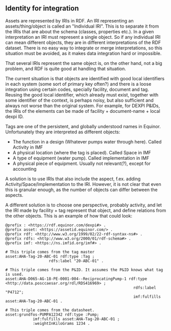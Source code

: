 ## Identity for integration

Assets are represented by IRIs in RDF. An IRI representing an assets/thing/object is called an "Individual IRI". This is to separate it from the IRIs that are about the schema (classes, properties etc.). In a given interpretation an IRI must represent a single object. So if any individual IRI can mean different objects, they are in different interpretations of the RDF dataset. There is no easy way to integrate or merge interpretations, so this situation must be avoided, as it makes data integration hard or impossible.

That several IRIs represent the same object is, on the other hand, not a big problem, and RDF is quite good at handling that situation. 

The current situation is that objects are identified with good local identifiers in each system (some sort of primary key often?) and there is a loose integration using certain codes, specially facility, document and tag. 
Reusing the good local identifier, which already must exist, together with some identifier of the context, is perhaps noisy, but also sufficient and always not worse than the original system. 
For example, for DEXPI P&IDs, the IRIs of the elements can be made of facility + document-name + local dexpi ID.

Tags are one of the persistent, and globally understood names in Equinor. Unfortunately they are interpreted as different objects:
- The function in a design (Whatever pumps water through here). Called Activity in IMF
- A physical location (where the tag is placed). Called Space in IMF
- A type of equipment (water pump). Called implementation in IMF
- A physical piece of equipment. Usually not relevant(?), except for accounting

A solution is to use IRIs that also include the aspect, f.ex. adding Activity/Space/Implementation to the IRI. However, it is not clear that even this is granular enough, as the number of objects can differ between the aspects. 

A different solution is to choose one perspective, probably activity, and let the IRI made by facility + tag represent that object, and define relations from the other objects. This is an example of how that could look:

```turtle
@prefix : <https://rdf.equinor.com/dexpi#> .
@prefix asset: <https://assetid.equinor.com/> .
@prefix rdf: <http://www.w3.org/1999/02/22-rdf-syntax-ns#> .
@prefix rdfs: <http://www.w3.org/2000/01/rdf-schema#> .
@prefix imf: <https://ns.imfid.org/imf#> .

# This triple comes from the tag master
asset:AHA-Tag-20-ABC-01 rdf:type :Tag ;
                   rdfs:label "20-ABC-01" .

# This triple comes from the P&ID. It assumes the P&ID knows what tag is used.
asset:AHA-D065-AG-18-PE-0001-004--ReciprocatingPump-1 rdf:type <http://data.posccaesar.org/rdl/RDS416969> ;
                                                        rdfs:label "P4712";
                                                        imf:fulfills asset:AHA-Tag-20-ABC-01 .

# This triple comes from the datasheet.
asset:grundfos-PUMPA12342 rdf:type :Pump;
            imf:fulfills asset:AHA-Tag-20-ABC-01 ;
            :weightInKiloGrams 1234 .

                                                        
```




